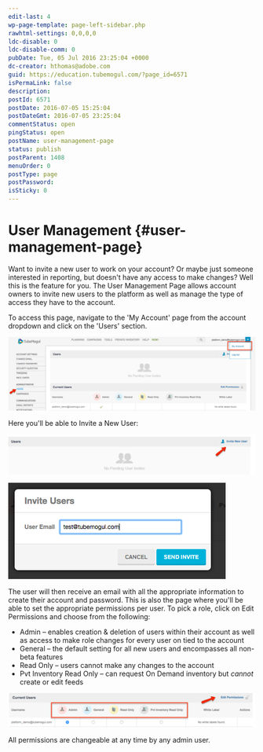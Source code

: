 ```yaml
---
edit-last: 4
wp-page-template: page-left-sidebar.php
rawhtml-settings: 0,0,0,0
ldc-disable: 0
ldc-disable-comm: 0
pubDate: Tue, 05 Jul 2016 23:25:04 +0000
dc-creator: hthomas@adobe.com
guid: https://education.tubemogul.com/?page_id=6571
isPermaLink: false
description: 
postId: 6571
postDate: 2016-07-05 15:25:04
postDateGmt: 2016-07-05 23:25:04
commentStatus: open
pingStatus: open
postName: user-management-page
status: publish
postParent: 1408
menuOrder: 0
postType: page
postPassword: 
isSticky: 0
---
```


# User Management {#user-management-page}

Want to invite a new user to work on your account? Or maybe just someone interested in reporting, but doesn't have any access to make changes? Well this is the feature for you. The User Management Page allows account owners to invite new users to the platform as well as manage the type of access they have to the account.

To access this page, navigate to the 'My Account' page from the account dropdown and click on the 'Users' section.

[ ![2016-07-05_1558](assets/2016-07-05-1558-1024x305.png)](assets/2016-07-05-1558.png)

Here you'll be able to Invite a New User:

[ ![2016-07-05_1619](assets/2016-07-05-1619-1024x167.png)](assets/2016-07-05-1619.png)

[ ![2016-07-05_1621](assets/2016-07-05-1621.png)](assets/2016-07-05-1621.png)

The user will then receive an email with all the appropriate information to create their account and password.
This is also the page where you'll be able to set the appropriate permissions per user. To pick a role, click on Edit Permissions and choose from the following:

* Admin – enables creation & deletion of users within their account as well as access to make role changes for every user on                  tied to the account
* General – the default setting for all new users and encompasses all non-beta features
* Read Only – users cannot make any changes to the account
* Pvt Inventory Read Only – can request On Demand inventory but *cannot* create or edit feeds

[ ![2016-07-05_1628](assets/2016-07-05-1628-1024x142.png)](assets/2016-07-05-1628.png)
 
All permissions are changeable at any time by any admin user.
